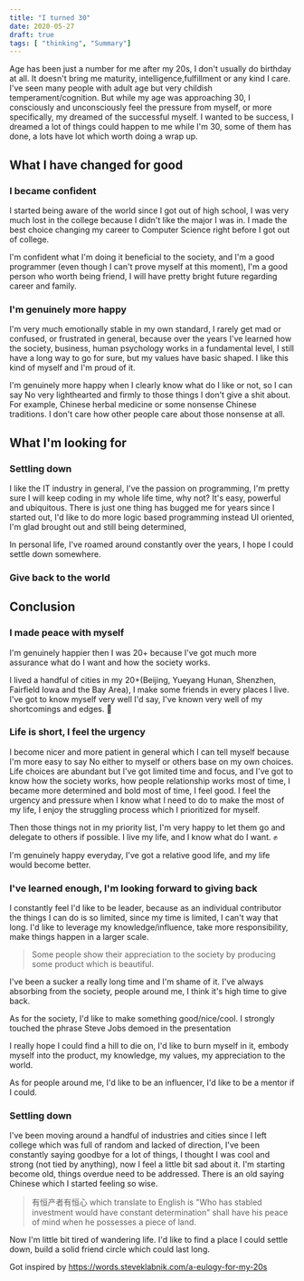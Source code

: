 ```yaml
---
title: "I turned 30"
date: 2020-05-27
draft: true
tags: [ "thinking", "Summary"]
---
```

Age has been just a number for me after my 20s, I don't usually do birthday at all. It doesn't bring me maturity, intelligence,fulfillment or any kind I care. I've seen many people with adult age but very childish temperament/cognition. But while my age was approaching 30, I consciously and unconsciously feel the pressure from myself, or more specifically, my dreamed of the successful myself. I wanted to be success, I dreamed a lot of things could happen to me while I'm 30, some of them has done, a lots have lot which worth doing a wrap up.   

## What I have changed for good 
### I became confident 
I started being aware of the world since I got out of high school, I was very much lost in the college because I didn't like the major I was in. I made the best choice changing my career to Computer Science right before I got out of college. 

I'm confident what I'm doing it beneficial to the society, and I'm a good programmer (even though I can't prove myself at this moment), I'm a good person who worth being friend, I will have pretty bright future regarding career and family. 

### I'm genuinely more happy 
I'm very much emotionally stable in my own standard, I rarely get mad or confused, or frustrated in general, because over the years I've learned how the society, business, human psychology works in a fundamental level, I still have a long way to go for sure, but my values have basic shaped. I like this kind of myself and I'm proud of it.  

I'm genuinely more happy when I clearly know what do I like or not, so I can say No very lighthearted and firmly to those things I don't give a shit about. For example, Chinese herbal medicine or some nonsense Chinese traditions. I don't care how other people care about those nonsense at all.   

## What I'm looking for 
### Settling down 

I like the IT industry in general, I've the passion on programming, I'm pretty sure I will keep coding in my whole life time, why not? It's easy, powerful and ubiquitous. There is just one thing has bugged me for years since I started out, I'd like to do more logic based programming instead UI oriented, I'm glad brought out and still being determined, 

In personal life, I've roamed around constantly over the years, I hope I could settle down somewhere.  

### Give back to the world 

## Conclusion 

### I made peace with myself

I'm genuinely happier then I was 20+ because I've got much more assurance what do I want and how the society works. 

I lived a handful of cities in my 20+(Beijing, Yueyang Hunan, Shenzhen, Fairfield Iowa and the Bay Area), I make some friends in every places I live. I've got to know myself very well I'd say, I've known very well of my shortcomings and edges. 🙂


### Life is short, I feel the urgency  

I become nicer and more patient in general which I can tell myself because I'm more easy to say No either to myself or others base on my own choices. Life choices are abundant but I've got limited time and focus, and I've got to know how the society works, how people relationship works most of time, I became more determined and bold most of time, I feel good. I feel the urgency and pressure when I know what I need to do to make the most of my life, I enjoy the struggling process which I prioritized for myself.  

Then those things not in my priority list, I'm very happy to let them go and delegate to others if possible. I live my life, and I know what do I want. ✊  


I'm genuinely happy everyday, I've got a relative good life, and my life would become better. 

### I've learned enough, I'm looking forward to giving back
I constantly feel I'd like to be leader, because as an individual contributor the things I can do is so limited, since my time is limited, I can't way that long. I'd like to leverage my knowledge/influence, take more responsibility, make things happen in a larger scale.   

> Some people show their appreciation to the society by producing some product which is beautiful. 

I've been a sucker a really long time and I'm shame of it. I've always absorbing from the society, people around me, I think it's high time to give back. 

As for the society, I'd like to make something good/nice/cool. I strongly touched the phrase Steve Jobs demoed in the presentation 

I really hope I could find a hill to die on, I'd like to burn myself in it, embody myself into the product, my knowledge, my values, my appreciation to the world.   

As for people around me, I'd like to be an influencer, I'd like to be a mentor if I could. 

### Settling down  
I've been moving around a handful of industries and cities since I left college which was full of random and lacked of direction, I've been constantly saying goodbye for a lot of things, I thought I was cool and strong (not tied by anything), now I feel a little bit sad about it. I'm starting become old, things overdue need to be addressed. There is an old saying Chinese which I started feeling so wise. 

> 有恒产者有恒心 which translate to English is "Who has stabled investment would have constant determination"
> shall have his peace of mind when he possesses a piece of land.   

Now I'm little bit tired of wandering life. I'd like to find a place I could settle down, build a solid friend circle which could last long. 


Got inspired by https://words.steveklabnik.com/a-eulogy-for-my-20s  
